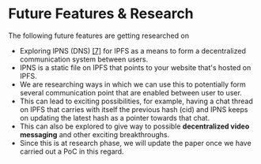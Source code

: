 # Future Features & Research

The following future features are getting researched on

* Exploring IPNS \(DNS\) [\[7\]](../references-1/references.md) for IPFS as a means to form a decentralized communication system between users.
* IPNS is a static file on IPFS that points to your website that's hosted on IPFS.
* We are researching ways in which we can use this to potentially form several communication point that are enabled between user to user.
* This can lead to exciting possibilities, for example, having a chat thread on IPFS that carries with itself the previous hash \(cid\) and IPNS keeps on updating the latest hash as a pointer towards that chat.
* This can also be explored to give way to possible **decentralized video messaging** and other exciting breakthroughs.
* Since this is at research phase, we will update the paper once we have carried out a PoC in this regard.



